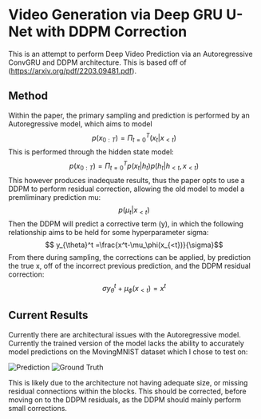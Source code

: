 # Video Generation via Deep GRU U-Net with DDPM Correction

This is an attempt to perform Deep Video Prediction via an Autoregressive ConvGRU and DDPM architecture. This is based off of (https://arxiv.org/pdf/2203.09481.pdf).

## Method

Within the paper, the primary sampling and prediction is performed by an Autoregressive model, which aims to model $$ p(x_{0:T}) = \Pi^T_{t=0} (x_t|x_{<t})$$
This is performed through the hidden state model: $$ p(x_{0:T}) = \Pi^T_{t=0} p(x_t|h_t)p(h_t|h_{<t}, x_{<t})$$
This however produces inadequate results, thus the paper opts to use a DDPM to perform residual correction, allowing the old model to model a premliminary prediction mu:
$$ p(\mu_t |x_{<t}) $$
Then the DDPM will predict a corrective term (y), in which the following relationship aims to be held for some hyperparameter sigma:
$$ y_{\theta}^t =\frac{x^t-\mu_\phi(x_{<t})}{\sigma}$$
From there during sampling, the corrections can be applied, by prediction the true x, off of the incorrect previous prediction, and the DDPM residual correction:
$$ \sigma y_{\theta}^t+\mu_\phi(x_{<t}) =x^t$$

## Current Results

Currently there are architectural issues with the Autoregressive model. Currently the trained version of the model lacks the ability to accurately model predictions on the MovingMNIST dataset which I chose to test on:


![Prediction](https://i.imgur.com/gJI4IV6.png)
![Ground Truth](https://i.imgur.com/iM7gaHp.png)

This is likely due to the architecture not having adequate size, or missing residual connections within the blocks. This should be corrected, before moving on to the DDPM residuals, as the DDPM should mainly perform small corrections.
